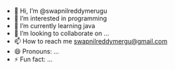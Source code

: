 - 👋 Hi, I’m @swapnilreddymerugu
- 👀 I’m interested in programming
- 🌱 I’m currently learning java
- 💞️ I’m looking to collaborate on ...
- 📫 How to reach me swapnilreddymergu@gmail.com
- 😄 Pronouns: ...
- ⚡ Fun fact: ...

<!---
swapnilreddymerugu/swapnilreddymerugu is a ✨ special ✨ repository because its `README.md` (this file) appears on your GitHub profile.
You can click the Preview link to take a look at your changes.
--->

